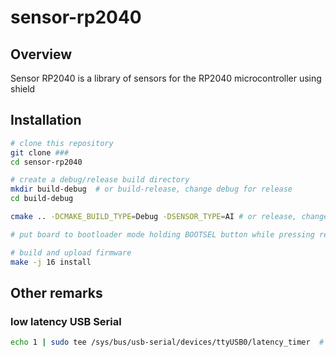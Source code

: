 # sensor-rp2040
## Overview

Sensor RP2040 is a library of sensors for the RP2040 microcontroller using shield 

## Installation

```bash
# clone this repository
git clone ###
cd sensor-rp2040

# create a debug/release build directory
mkdir build-debug  # or build-release, change debug for release
cd build-debug

cmake .. -DCMAKE_BUILD_TYPE=Debug -DSENSOR_TYPE=AI # or release, change AI for other sensor type

# put board to bootloader mode holding BOOTSEL button while pressing reset button

# build and upload firmware
make -j 16 install
```

## Other remarks
### low latency USB Serial
```bash
echo 1 | sudo tee /sys/bus/usb-serial/devices/ttyUSB0/latency_timer  # change ttyUSB0 for your device
```